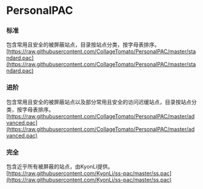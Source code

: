 # PersonalPAC
### 标准
包含常用且安全的被屏蔽站点，目录按站点分类，按字母表排序。  
[https://raw.githubusercontent.com/CollageTomato/PersonalPAC/master/standard.pac](https://raw.githubusercontent.com/CollageTomato/PersonalPAC/master/standard.pac)
### 进阶
包含常用且安全的被屏蔽站点以及部分常用且安全的访问迟缓站点，目录按站点分类，按字母表排序。  
[https://raw.githubusercontent.com/CollageTomato/PersonalPAC/master/advanced.pac](https://raw.githubusercontent.com/CollageTomato/PersonalPAC/master/advanced.pac)
### 完全
包含近乎所有被屏蔽的站点，由KyonLi提供。  
[https://raw.githubusercontent.com/KyonLi/ss-pac/master/ss.pac](https://raw.githubusercontent.com/KyonLi/ss-pac/master/ss.pac)
